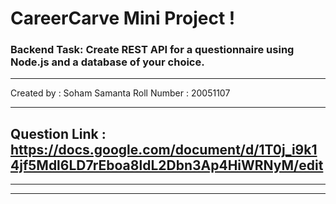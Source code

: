 # CareerCarve Mini Project !
### Backend Task: Create REST API for a questionnaire using Node.js and a database of your choice.

<hr>

Created by : Soham Samanta
Roll Number : 20051107

<hr>

## Question Link : https://docs.google.com/document/d/1T0j_i9k14jf5Mdl6LD7rEboa8ldL2Dbn3Ap4HiWRNyM/edit

<hr><hr>


